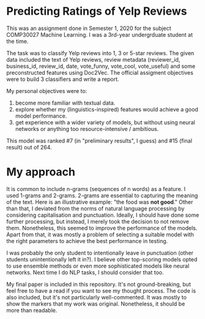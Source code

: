 # Predicting Ratings of Yelp Reviews
This was an assignment done in Semester 1, 2020 for the subject COMP30027 Machine Learning.  I was a 3rd-year undergrduate student at the time.

The task was to classify Yelp reviews into 1, 3 or 5-star reviews. 
The given data included the text of Yelp reviews, review metadata (reviewer_id, business_id, review_id, date, vote_funny, vote_cool, vote_useful) and some preconstructed features using Doc2Vec.
The official assigment objectives were to build 3 classifiers and write a report.

My personal objectives were to:
1. become more familiar with textual data.
2. explore whether my (linguistics-inspired) features would achieve a good model performance.
3. get experience with a wider variety of models, but without using neural networks or anything too resource-intensive / ambitious.

This model was ranked #7 (in "preliminary results", I guess) and #15 (final result) out of 264.

# My approach
It is common to include n-grams (sequences of n words) as a feature. I used 1-grams and 2-grams. 2-grams are essential to capturing the meaning of the text. Here is an illustrative example: "the food was **not good**." Other than that, I deviated from the norms of natural language processing by considering capitalisation and punctuation. Ideally, I should have done some further processing, but instead, I merely took the decision to not remove them. Nonetheless, this seemed to improve the performance of the models. Apart from that, it was mostly a problem of selecting a suitable model with the right parameters to achieve the best performance in testing.

I was probably the only student to intentionally leave in punctuation (other students unintentionally left it in?). I believe other top-scoring models opted to use ensemble methods or even more sophisticated models like neural networks. Next time I do NLP tasks, I should consider that too.

My final paper is included in this repository. It's not ground-breaking, but feel free to have a read if you want to see my thought process. The code is also included, but it's not particularly well-commented. It was mostly to show the markers that my work was original. Nonetheless, it should be more than readable.
